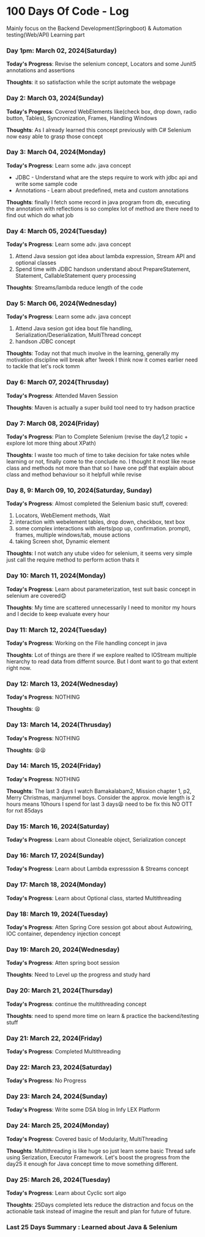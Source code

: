 # 100 Days Of Code - Log
Mainly focus on the Backend Development(Springboot) & Automation testing(Web/API) Learning part

### Day 1pm: March 02, 2024(Saturday) 

**Today's Progress**: Revise the selenium concept, Locators and some Junit5 annotations and assertions

**Thoughts**: it so satisfaction while the script automate the webpage

### Day 2: March 03, 2024(Sunday) 

**Today's Progress**: Covered WebElements like(check box, drop down, radio button, Tables), Syncronization, Frames, Handling Windows

**Thoughts**: As I already learned this concept previously with C# Selenium now easy able to grasp those concept

### Day 3: March 04, 2024(Monday) 

**Today's Progress**: Learn some adv. java concept
* JDBC - Understand what are the steps require to work with jdbc api and write some sample code
* Annotations - Learn about predefined, meta and custom annotations

**Thoughts**: finally I fetch some record in java program from db, executing the annotation with reflections is so complex lot of method are there need to find out which do what job

### Day 4: March 05, 2024(Tuesday) 

**Today's Progress**: Learn some adv. java concept
1. Attend Java session got idea about lambda expression, Stream API and optional classes
2. Spend time with JDBC handson understand about PrepareStatement, Statement, CallableStatement query processing

**Thoughts**: Streams/lambda reduce length of the code

### Day 5: March 06, 2024(Wednesday) 

**Today's Progress**: Learn some adv. java concept
1. Attend Java sesion got idea bout file handling, Serialization/Deserialization, MuitiThread concept
2. handson JDBC concept 

**Thoughts**: Today not that much involve in the learning, generally my motivation discipline will break after 1week I think now it comes earlier need to tackle that let's rock tomm

### Day 6: March 07, 2024(Thrusday) 

**Today's Progress**: Attended Maven Session

**Thoughts**: Maven is actually a super build tool need to try hadson practice

### Day 7: March 08, 2024(Friday) 

**Today's Progress**: Plan to Complete Selenium (revise the day1,2 topic + explore lot more thing about XPath)

**Thoughts**: I waste too much of time to take decision for take notes while learning or not, finally come to the conclude no. I thought it most like reuse class and methods not more than that so I have one pdf that explain about class and method behaviour so it helpfull while revise

### Day 8, 9: March 09, 10, 2024(Saturday, Sunday) 

**Today's Progress**: Almost completed the Selenium basic stuff, covered:
1. Locators, WebElement methods, Wait 
2. interaction with webelement tables, drop down, checkbox, text box
3. some complex interactions with alerts(pop up, confirmation. prompt), frames, multiple windows/tab, mouse actions
4. taking Screen shot, Dynamic element

**Thoughts**: I not watch any utube video for selenium, it seems very simple just call the require method to perform action thats it

### Day 10: March 11, 2024(Monday) 

**Today's Progress**: Learn about parameterization, test suit basic concept in selenium are covered😊

**Thoughts**: My time are scattered unnecessarily I need to monitor my hours and I decide to keep evaluate every hour

### Day 11: March 12, 2024(Tuesday) 

**Today's Progress**: Working on the File handling concept in java

**Thoughts**: Lot of things are there if we explore realted to IOStream multiple hierarchy to read data from differnt source. But I dont want to go that extent right now. 

### Day 12: March 13, 2024(Wednesday) 

**Today's Progress**: NOTHING

**Thoughts**: 😫

### Day 13: March 14, 2024(Thrusday) 

**Today's Progress**: NOTHING

**Thoughts**: 😫😫

### Day 14: March 15, 2024(Friday) 

**Today's Progress**: NOTHING

**Thoughts**: The last 3 days I watch Bamakalabam2, Mission chapter 1, p2, Merry Christmas, manjummel boys. Consider the approx. movie length is 2 hours means 10hours I spend for last 3 days😫 need to be fix this NO OTT for nxt 85days

### Day 15: March 16, 2024(Saturday) 

**Today's Progress**: Learn about Cloneable object, Serialization concept

### Day 16: March 17, 2024(Sunday) 

**Today's Progress**: Learn about Lambda expresssion & Streams concept

### Day 17: March 18, 2024(Monday) 

**Today's Progress**: Learn about Optional class, started Multithreading

### Day 18: March 19, 2024(Tuesday) 

**Today's Progress**: Atten Spring Core session got about about Autowiring, IOC container, dependency injection concept

### Day 19: March 20, 2024(Wednesday) 

**Today's Progress**: Atten spring boot session 

**Thoughts**: Need to Level up the progress and study hard

### Day 20: March 21, 2024(Thursday) 

**Today's Progress**: continue the multithreading concept

**Thoughts**: need to spend more time on learn & practice the backend/testing stuff

### Day 21: March 22, 2024(Friday) 

**Today's Progress**: Completed Multithreading 

### Day 22: March 23, 2024(Saturday) 

**Today's Progress**: No Progress

### Day 23: March 24, 2024(Sunday) 

**Today's Progress**: Write some DSA blog in Infy LEX Platform

### Day 24: March 25, 2024(Monday) 

**Today's Progress**: Covered basic of Modularity, MultiThreading

**Thoughts**: Multithreading is like huge so just learn some basic Thread safe using Serization, Executor Framework. Let's boost the progress from the day25 it enough for Java concept time to move something different.

### Day 25: March 26, 2024(Tuesday) 

**Today's Progress**: Learn about Cyclic sort algo 

**Thoughts**: 25Days completed lets reduce the distraction and focus on the actionable task instead of imagine the result and plan for future of future.

### Last 25 Days Summary : Learned about Java & Selenium 
